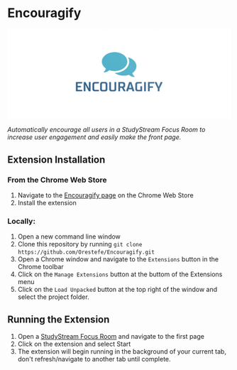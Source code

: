 # Encouragify

![Encouragify logo](./logo.png)

_Automatically encourage all users in a StudyStream Focus Room to increase user engagement and easily make the front page._

## Extension Installation
### From the Chrome Web Store
1. Navigate to the [Encouragify page](google.com) on the Chrome Web Store
2. Install the extension

### Locally: 
1. Open a new command line window 
2. Clone this repository by running ```git clone https://github.com/Orestefe/Encouragify.git```
3. Open a Chrome window and navigate to the `Extensions` button in the Chrome toolbar
4. Click on the `Manage Extensions` button at the buttom of the Extensions menu
5. Click on the `Load Unpacked` button at the top right of the window and select the project folder. 

## Running the Extension
1. Open a [StudyStream Focus Room](https://app.studystream.live/focus/room) and navigate to the first page 
2. Click on the extension and select Start
3. The extension will begin running in the background of your current tab, don't refresh/navigate to another tab until complete. 
